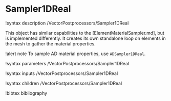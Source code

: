 # Sampler1DReal

!syntax description /VectorPostprocessors/Sampler1DReal

This object has similar capabilities to the [ElementMaterialSampler.md], but is
implemented differently. It creates its own standalone loop on elements in the mesh
to gather the material properties.

!alert note
To sample AD material properties, use `ADSampler1DReal`.

!syntax parameters /VectorPostprocessors/Sampler1DReal

!syntax inputs /VectorPostprocessors/Sampler1DReal

!syntax children /VectorPostprocessors/Sampler1DReal

!bibtex bibliography
